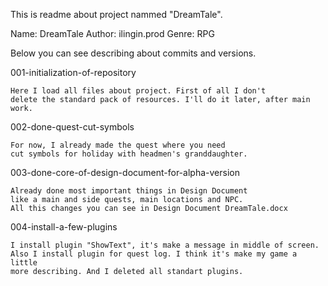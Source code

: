  This is readme about project nammed "DreamTale".

Name: DreamTale
Author: ilingin.prod
Genre: RPG

Below you can see describing about commits and versions.

001-initialization-of-repository

    Here I load all files about project. First of all I don't 
    delete the standard pack of resources. I'll do it later, after main work.

002-done-quest-cut-symbols

    For now, I already made the quest where you need 
    cut symbols for holiday with headmen's granddaughter.

003-done-core-of-design-document-for-alpha-version

    Already done most important things in Design Document 
    like a main and side quests, main locations and NPC. 
    All this changes you can see in Design Document DreamTale.docx

004-install-a-few-plugins

    I install plugin "ShowText", it's make a message in middle of screen.
    Also I install plugin for quest log. I think it's make my game a little
    more describing. And I deleted all standart plugins.